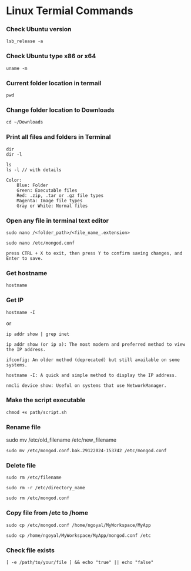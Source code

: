# Linux Termial Commands

### Check Ubuntu version
```
lsb_release -a
```

### Check Ubuntu type x86 or x64
```
uname -m
```

### Current folder location in termail
```
pwd
```

### Change folder location to Downloads
```
cd ~/Downloads
```

### Print all files and folders in Terminal
```
dir
dir -l

ls
ls -l // with details

Color:
    Blue: Folder
    Green: Executable files
    Red: .zip, .tar or .gz file types
    Magenta: Image file types
    Gray or White: Normal files
```

### Open any file in terminal text editor
```
sudo nano /<folder_path>/<file_name_.extension>
```

```
sudo nano /etc/mongod.conf

press CTRL + X to exit, then press Y to confirm saving changes, and Enter to save.
```

### Get hostname
```
hostname
```

### Get IP

```
hostname -I
```

or

```
ip addr show | grep inet

ip addr show (or ip a): The most modern and preferred method to view the IP address.

ifconfig: An older method (deprecated) but still available on some systems.

hostname -I: A quick and simple method to display the IP address.

nmcli device show: Useful on systems that use NetworkManager.
```

### Make the script executable

```
chmod +x path/script.sh
```

### Rename file
sudo mv /etc/old_filename /etc/new_filename

```
sudo mv /etc/mongod.conf.bak.29122024-153742 /etc/mongod.conf
```

### Delete file
```
sudo rm /etc/filename
```
```
sudo rm -r /etc/directory_name
```
```
sudo rm /etc/mongod.conf
```

### Copy file from /etc to /home

```
sudo cp /etc/mongod.conf /home/ngoyal/MyWorkspace/MyApp
```

```
sudo cp /home/ngoyal/MyWorkspace/MyApp/mongod.conf /etc
```

### Check file exists
```
[ -e /path/to/your/file ] && echo "true" || echo "false"
```